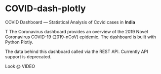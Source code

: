 # COVID-dash-plotly
COVID Dashboard — Statistical Analysis of Covid cases in **India**

T
The Coronavirus dashboard provides an overview of the 2019 Novel Coronavirus COVID-19 (2019-nCoV) epidemic. 
The dashboard is built with Python Plotly.

The data behind this dashboard called via the REST API.
Currently API support is deprecated.

Look @ VIDEO
